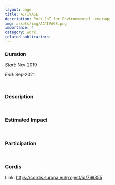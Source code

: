 ```yaml
---
layout: page
title: ACTIVAGE 
description: Port IoT for Environmental Leverage
img: assets/img/ACTIVAGE.png
importance: 4
category: work
related_publications: 
---
```


### Duration

*Start*: Nov-2019


*End*: Sep-2021 

&nbsp;

### Description




&nbsp;


### Estimated Impact



&nbsp;

### Participation




&nbsp;

### Cordis
Link: https://cordis.europa.eu/project/id/769355

&nbsp;



